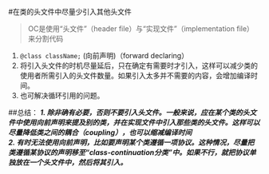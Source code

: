 #在类的头文件中尽量少引入其他头文件
> OC是使用“头文件”（header file）与“实现文件”（implementation file）来分割代码

1. `@class className;` (向前声明)（forward declaring）
2.  将引入头文件的时机尽量延后，只在确定有需要时才引入，这样可以减少类的使用者所需引入的头文件数量。如果引入太多并不需要的内容，会增加编译时间。
3. 也可解决循环引用的问题。

##总结：
***1. 除非确有必要，否则不要引入头文件。一般来说，应在某个类的头文件中使用向前声明来提及别的类，并在实现文件中引入那些类的头文件。这样可以尽量降低类之间的耦合（coupling），也可以缩减编译时间  
2. 有时无法使用向前声明，比如要声明某个类遵循一项协议。这种情况，尽量把类遵循某协议的声明移至“class-continuation分类”中。如果不行，就把协议单独放在一个头文件中，然后将其引入。***


